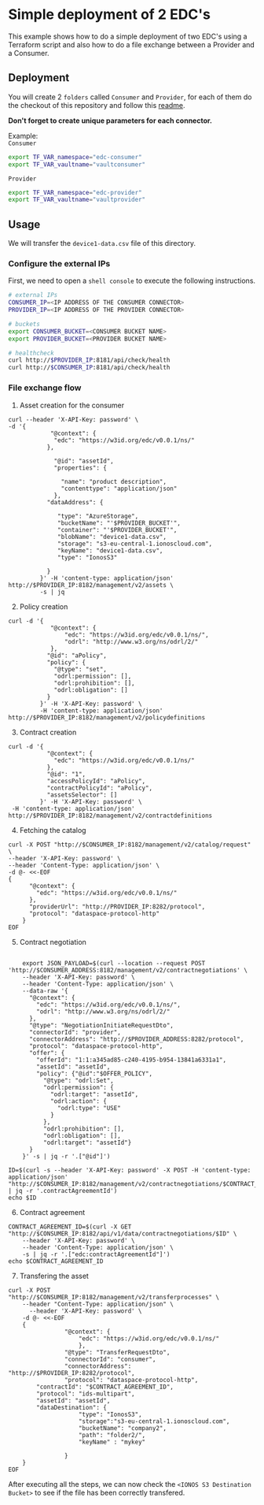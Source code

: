 # Simple deployment of 2 EDC's

This example shows how to do a simple deployment of two EDC's using a Terraform script and also how to do a file exchange between a Provider and a Consumer.

## Deployment

You will create 2 `folders` called `Consumer` and `Provider`, for each of them do the checkout of this repository and follow this [readme](../../deployment/README.md).

**Don't forget to create unique parameters for each connector.**

Example:  
`Consumer`
```bash
export TF_VAR_namespace="edc-consumer"
export TF_VAR_vaultname="vaultconsumer"
```
`Provider`
```bash
export TF_VAR_namespace="edc-provider"
export TF_VAR_vaultname="vaultprovider"
```

## Usage
We will transfer the `device1-data.csv` file of this directory. 

### Configure the external IPs
First, we need to open a `shell console` to execute the following instructions.

```bash
# external IPs
CONSUMER_IP=<IP ADDRESS OF THE CONSUMER CONNECTOR>
PROVIDER_IP=<IP ADDRESS OF THE PROVIDER CONNECTOR>

# buckets
export CONSUMER_BUCKET=<CONSUMER BUCKET NAME>
export PROVIDER_BUCKET=<PROVIDER BUCKET NAME>

# healthcheck
curl http://$PROVIDER_IP:8181/api/check/health
curl http://$CONSUMER_IP:8181/api/check/health
```

### File exchange flow

1) Asset creation for the consumer
```console
curl --header 'X-API-Key: password' \
-d '{
			"@context": {
             "edc": "https://w3id.org/edc/v0.0.1/ns/"
           },
           
             "@id": "assetId",
			 "properties": {
              
               "name": "product description",
               "contenttype": "application/json"
             },
           "dataAddress": {
             
              "type": "AzureStorage",
              "bucketName": "'$PROVIDER_BUCKET'",
              "container": "'$PROVIDER_BUCKET'",
              "blobName": "device1-data.csv",
              "storage": "s3-eu-central-1.ionoscloud.com",
              "keyName": "device1-data.csv",
              "type": "IonosS3"
             
           }
         }' -H 'content-type: application/json' http://$PROVIDER_IP:8182/management/v2/assets \
         -s | jq
```

2) Policy creation
```console
curl -d '{
			"@context": {
				"edc": "https://w3id.org/edc/v0.0.1/ns/",
				"odrl": "http://www.w3.org/ns/odrl/2/"
			},
           "@id": "aPolicy",
           "policy": {
             "@type": "set",
             "odrl:permission": [],
             "odrl:prohibition": [],
             "odrl:obligation": []
           }
         }' -H 'X-API-Key: password' \
		 -H 'content-type: application/json' http://$PROVIDER_IP:8182/management/v2/policydefinitions
```

3) Contract creation
```console
curl -d '{
           "@context": {
             "edc": "https://w3id.org/edc/v0.0.1/ns/"
           },
           "@id": "1",
           "accessPolicyId": "aPolicy",
           "contractPolicyId": "aPolicy",
           "assetsSelector": []
         }' -H 'X-API-Key: password' \
 -H 'content-type: application/json' http://$PROVIDER_IP:8182/management/v2/contractdefinitions
```

4) Fetching the catalog
```console
curl -X POST "http://$CONSUMER_IP:8182/management/v2/catalog/request" \
--header 'X-API-Key: password' \
--header 'Content-Type: application/json' \
-d @- <<-EOF
{
      "@context": {
        "edc": "https://w3id.org/edc/v0.0.1/ns/"
      },
      "providerUrl": "http://PROVIDER_IP:8282/protocol",
      "protocol": "dataspace-protocol-http"
    }
EOF
```

5) Contract negotiation
```console

    export JSON_PAYLOAD=$(curl --location --request POST 'http://$CONSUMER_ADDRESS:8182/management/v2/contractnegotiations' \
    --header 'X-API-Key: password' \
    --header 'Content-Type: application/json' \
    --data-raw '{
      "@context": {
        "edc": "https://w3id.org/edc/v0.0.1/ns/",
        "odrl": "http://www.w3.org/ns/odrl/2/"
      },
      "@type": "NegotiationInitiateRequestDto",
      "connectorId": "provider",
      "connectorAddress": "http://$PROVIDER_ADDRESS:8282/protocol",
      "protocol": "dataspace-protocol-http",
      "offer": {
        "offerId": "1:1:a345ad85-c240-4195-b954-13841a6331a1",
        "assetId": "assetId",
        "policy": {"@id":"$OFFER_POLICY",
          "@type": "odrl:Set",
          "odrl:permission": {
            "odrl:target": "assetId",
            "odrl:action": {
              "odrl:type": "USE"
            }
          },
          "odrl:prohibition": [],
          "odrl:obligation": [],
          "odrl:target": "assetId"}
      }
    }' -s | jq -r '.["@id"]')
```
```console    
ID=$(curl -s --header 'X-API-Key: password' -X POST -H 'content-type: application/json'  "http://$CONSUMER_IP:8182/management/v2/contractnegotiations/$CONTRACT_NEGOTIATION_ID" | jq -r '.contractAgreementId')
echo $ID
```

6) Contract agreement
```console
CONTRACT_AGREEMENT_ID=$(curl -X GET "http://$CONSUMER_IP:8182/api/v1/data/contractnegotiations/$ID" \
	--header 'X-API-Key: password' \
    --header 'Content-Type: application/json' \
    -s | jq -r '.["edc:contractAgreementId"]')
echo $CONTRACT_AGREEMENT_ID
```

7) Transfering the asset
```console
curl -X POST "http://$CONSUMER_IP:8182/management/v2/transferprocesses" \
    --header "Content-Type: application/json" \
	  --header 'X-API-Key: password' \
    -d @- <<-EOF
    {	
				"@context": {
					"edc": "https://w3id.org/edc/v0.0.1/ns/"
					},
				"@type": "TransferRequestDto",
                "connectorId": "consumer",
                "connectorAddress": "http://$PROVIDER_IP:8282/protocol",
				"protocol": "dataspace-protocol-http",
        "contractId": "$CONTRACT_AGREEMENT_ID",
        "protocol": "ids-multipart",
        "assetId": "assetId",
        "dataDestination": { 
					"type": "IonosS3",
					"storage":"s3-eu-central-1.ionoscloud.com",
					"bucketName": "company2",
					"path": "folder2/",
					"keyName" : "mykey"
				
				}
    }
EOF
```

After executing all the steps, we can now check the `<IONOS S3 Destination Bucket>` to see if the file has been correctly transfered.
